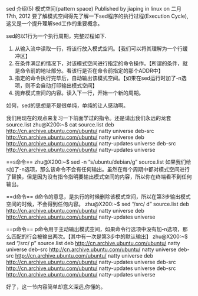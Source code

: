 sed 介绍(5) 模式空间(pattern space)
Published by jiaping in linux on 二月 17th, 2012
要了解模式空间得先了解一下sed程序的执行过程(Execution Cycle),这又是一个提升理解sed工作的重要概念。

sed的以1行为一个执行周期，完整过程如下.
1. 从输入流中读取一行，将该行放入模式空间。【我们可以将其理解为一个行缓冲区】
2. 在条件满足的情况下，对该模式空间进行指定的命令操作。【所谓的条件，就是命令前的地址部分。看该行是否在命令前指定的那个ADDR中】
3. 指定的命令执行完毕后，自动输出该模式空间。【如果在sed运行时加了-n选项，则不会自动打印输出模式空间】
4. 抛弃模式空间的内容。读入下一行，开始一个新的周期。

如何，sed的思想是不是很单纯，单纯的让人感动啊。

我们用现在的观点来复习一下前面学过的指令。还是请出我们永远的龙套source.list
zhu@X200:~$ cat source.list
deb http://cn.archive.ubuntu.com/ubuntu/ natty universe
deb-src http://cn.archive.ubuntu.com/ubuntu/ natty universe
deb http://cn.archive.ubuntu.com/ubuntu/ natty-updates universe
deb-src http://cn.archive.ubuntu.com/ubuntu/ natty-updates universe

==s命令==
zhu@X200:~$ sed -n “s/ubuntu/debian/g” source.list
如果我们给s加了-n选项，那么该命令不会有任何输出。虽然在每个周期中都对模式空间进行了替换，但是因为没有指令指明要输出模式空间的内容，所以你在终端看不到任何输出。

==d命令==
d命令的意思，是执行的时候删除该模式空间，所以在第3步输出模式空间的时候，不会得到任何内容。
zhu@X200:~$ sed “/src/ d” source.list
deb http://cn.archive.ubuntu.com/ubuntu/ natty universe
deb http://cn.archive.ubuntu.com/ubuntu/ natty-updates universe

==p命令==
p命令用于主动输出模式空间，如果命令行选项中没有加-n选项，那么匹配的行会被输出两次。【其中有一次是第3步中的默认输出】
zhu@X200:~$ sed “/src/ p” source.list
deb http://cn.archive.ubuntu.com/ubuntu/ natty universe
deb-src http://cn.archive.ubuntu.com/ubuntu/ natty universe
deb-src http://cn.archive.ubuntu.com/ubuntu/ natty universe
deb http://cn.archive.ubuntu.com/ubuntu/ natty-updates universe
deb-src http://cn.archive.ubuntu.com/ubuntu/ natty-updates universe
deb-src http://cn.archive.ubuntu.com/ubuntu/ natty-updates universe

好了，这一节内容简单却意义深远,你懂的。
